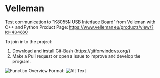 # Velleman
Test communication to "K8055N USB Interface Board" from Velleman with C++ and Python
Product Page: https://www.velleman.eu/products/view/?id=404880


To join in to the project:
1. Download and install Git-Bash (https://gitforwindows.org/)
2. Make a Pull request or open a issue to improve and develop the program.

![Function Overview](function_overview.jpg)
Format: ![Alt Text](url)
